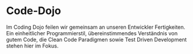 # Code-Dojo

Im Coding Dojo feilen wir gemeinsam an unseren Entwickler Fertigkeiten.
Ein einheitlicher Programmierstil, übereinstimmendes Verständnis von gutem Code, die Clean Code Paradigmen sowie Test Driven Development stehen hier im Fokus.
